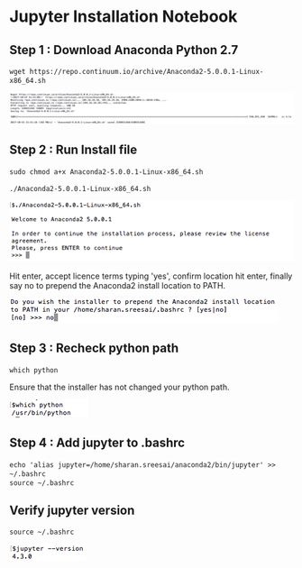 # Jupyter Installation Notebook

## Step 1 : Download Anaconda Python 2.7

```
wget https://repo.continuum.io/archive/Anaconda2-5.0.0.1-Linux-x86_64.sh
```

<kbd>
  <img src="/install_anaconda_1.png">
</kbd>

## Step 2 : Run Install file

```
sudo chmod a+x Anaconda2-5.0.0.1-Linux-x86_64.sh
```

```
./Anaconda2-5.0.0.1-Linux-x86_64.sh
```

<kbd>
  <img src="/install_anaconda_2.png">
</kbd>

Hit enter, accept licence terms typing 'yes', confirm location hit enter, finally say no to prepend the Anaconda2 install location to PATH.

<kbd>
  <img src="/install_anaconda_3.png">
</kbd>

## Step 3 : Recheck python path

```
which python
```
Ensure that the installer has not changed your python path.

<kbd>
  <img src="/install_anaconda_4.png">
</kbd>

## Step 4 : Add jupyter to .bashrc

```
echo 'alias jupyter=/home/sharan.sreesai/anaconda2/bin/jupyter' >> ~/.bashrc
source ~/.bashrc
```

## Verify jupyter version

```
source ~/.bashrc
```

<kbd>
  <img src="/source_bashrc.png">
</kbd>


